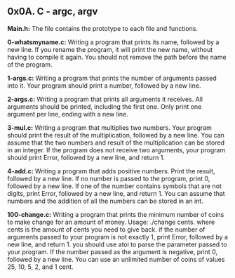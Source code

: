 ## 0x0A. C - argc, argv


**Main.h:** The file contains the prototype to each file and functions.


**0-whatsmyname.c:** Writing a program that prints its name, followed by a new line.
If you rename the program, it will print the new name, without having to compile it again.
You should not remove the path before the name of the program.


**1-args.c:** Writing a program that prints the number of arguments passed into it.
Your program should print a number, followed by a new line.


**2-args.c:** Writing a program that prints all arguments it receives.
All arguments should be printed, including the first one.
Only print one argument per line, ending with a new line.


**3-mul.c:** Writing a program that multiplies two numbers.
Your program should print the result of the multiplication, followed by a new line.
You can assume that the two numbers and result of the multiplication can be stored in an integer.
If the program does not receive two arguments, your program should print Error, followed by a new line, and return 1.


**4-add.c:** Writing a program that adds positive numbers.
Print the result, followed by a new line.
If no number is passed to the program, print 0, followed by a new line.
If one of the number contains symbols that are not digits, print Error, followed by a new line, and return 1.
You can assume that numbers and the addition of all the numbers can be stored in an int.


**100-change.c:** Writing a program that prints the minimum number of coins to make change for an amount of money.
Usage: ./change cents.
where cents is the amount of cents you need to give back.
if the number of arguments passed to your program is not exactly 1, print Error, followed by a new line, and return 1.
you should use atoi to parse the parameter passed to your program.
If the number passed as the argument is negative, print 0, followed by a new line.
You can use an unlimited number of coins of values 25, 10, 5, 2, and 1 cent.
